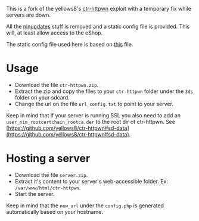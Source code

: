 This is a fork of the yellows8's [ctr-httpwn](https://github.com/nevermnd/ctr-httpwn) exploit
with a temporary fix while servers are down.

All the [ninupdates](https://github.com/yellows8/ninupdates) stuff is removed and
a static config file is provided. This will, at least allow access to the eShop.

The static config file used here is based on [this](https://github.com/Plailect/Guide/blob/master/server_config.xml) file.

# Usage

- Download the file `ctr-httpwn.zip`.
- Extract the zip and copy the files to your `ctr-httpwn` folder under the `3ds` folder on your sdcard.
- Change the url on the file `url_config.txt` to point to your server. 

Keep in mind that if your server is running SSL you also need to add an `user_nim_rootcertchain_rootca.der` to the root dir of ctr-httpwn.
See [https://github.com/yellows8/ctr-httpwn#sd-data](https://github.com/yellows8/ctr-httpwn#sd-data).

# Hosting a server

- Download the file `server.zip`.
- Extract it's content to your server's web-accessible folder. Ex: `/var/www/html/ctr-httpwn`.
- Start the server.

Keep in mind that the `new_url` under the `config.php` is generated automatically based on your hostname.